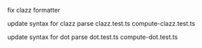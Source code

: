 fix clazz formatter

update syntax for clazz
parse clazz.test.ts
compute-clazz.test.ts

update syntax for dot
parse dot.test.ts
compute-dot.test.ts
